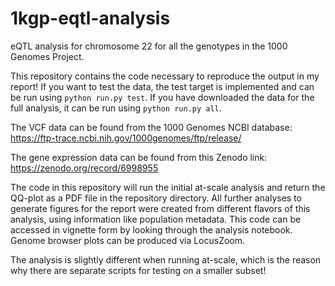 # 1kgp-eqtl-analysis
eQTL analysis for chromosome 22 for all the genotypes in the 1000 Genomes Project.

This repository contains the code necessary to reproduce the output in my report! If you want to test the data, the test target is implemented and can be run using ```python run.py test```. If you have downloaded the data for the full analysis, it can be run using ```python run.py all```. 

The VCF data can be found from the 1000 Genomes NCBI database: https://ftp-trace.ncbi.nih.gov/1000genomes/ftp/release/

The gene expression data can be found from this Zenodo link: https://zenodo.org/record/6998955

The code in this repository will run the initial at-scale analysis and return the QQ-plot as a PDF file in the repository directory. All further analyses to generate figures for the report were created from different flavors of this analysis, using information like population metadata. This code can be accessed in vignette form by looking through the analysis notebook. Genome browser plots can be produced via LocusZoom.

The analysis is slightly different when running at-scale, which is the reason why there are separate scripts for testing on a smaller subset!

